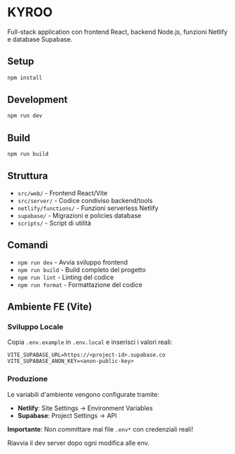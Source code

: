 # KYROO

Full-stack application con frontend React, backend Node.js, funzioni Netlify e database Supabase.

## Setup

```bash
npm install
```

## Development

```bash
npm run dev
```

## Build

```bash
npm run build
```

## Struttura

- `src/web/` - Frontend React/Vite
- `src/server/` - Codice condiviso backend/tools
- `netlify/functions/` - Funzioni serverless Netlify
- `supabase/` - Migrazioni e policies database
- `scripts/` - Script di utilità

## Comandi

- `npm run dev` - Avvia sviluppo frontend
- `npm run build` - Build completo del progetto
- `npm run lint` - Linting del codice
- `npm run format` - Formattazione del codice

## Ambiente FE (Vite)

### Sviluppo Locale

Copia `.env.example` in `.env.local` e inserisci i valori reali:

```
VITE_SUPABASE_URL=https://<project-id>.supabase.co
VITE_SUPABASE_ANON_KEY=<anon-public-key>
```

### Produzione

Le variabili d'ambiente vengono configurate tramite:
- **Netlify**: Site Settings → Environment Variables
- **Supabase**: Project Settings → API

**Importante**: Non committare mai file `.env*` con credenziali reali!

Riavvia il dev server dopo ogni modifica alle env.